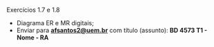 Exercícios 1.7 e 1.8

* Diagrama ER e MR digitais;
* Enviar para **afsantos2@uem.br** com título (assunto): **BD 4573 T1 - Nome - RA** 